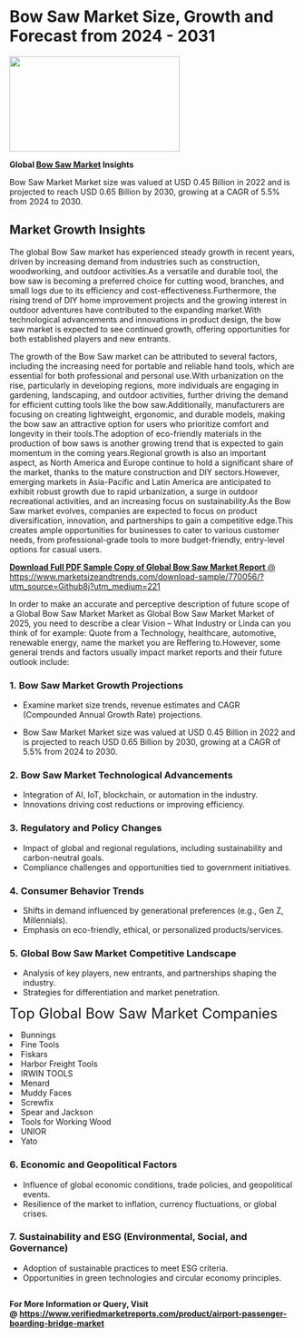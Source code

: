 <H1>Bow Saw Market Size, Growth and Forecast from 2024 - 2031</H1><img class="aligncenter size-medium wp-image-584254" src="https://thirdeyenews.in/wp-content/uploads/2024/09/Global-Market-Research-300x168.jpeg" alt="" width="300" height="168" /><p><strong>Global&nbsp;<a href="https://www.marketsizeandtrends.com/download-sample/770056/?utm_source=Github8j?utm_medium=221">Bow Saw Market</a> Insights</strong></p><p>Bow Saw Market Market size was valued at USD 0.45 Billion in 2022 and is projected to reach USD 0.65 Billion by 2030, growing at a CAGR of 5.5% from 2024 to 2030.</p><p><h2>Market Growth Insights</h2> <p>The global Bow Saw market has experienced steady growth in recent years, driven by increasing demand from industries such as construction, woodworking, and outdoor activities.As a versatile and durable tool, the bow saw is becoming a preferred choice for cutting wood, branches, and small logs due to its efficiency and cost-effectiveness.Furthermore, the rising trend of DIY home improvement projects and the growing interest in outdoor adventures have contributed to the expanding market.With technological advancements and innovations in product design, the bow saw market is expected to see continued growth, offering opportunities for both established players and new entrants.</p> <p><a href="#"></a></p> <p>The growth of the Bow Saw market can be attributed to several factors, including the increasing need for portable and reliable hand tools, which are essential for both professional and personal use.With urbanization on the rise, particularly in developing regions, more individuals are engaging in gardening, landscaping, and outdoor activities, further driving the demand for efficient cutting tools like the bow saw.Additionally, manufacturers are focusing on creating lightweight, ergonomic, and durable models, making the bow saw an attractive option for users who prioritize comfort and longevity in their tools.The adoption of eco-friendly materials in the production of bow saws is another growing trend that is expected to gain momentum in the coming years.Regional growth is also an important aspect, as North America and Europe continue to hold a significant share of the market, thanks to the mature construction and DIY sectors.However, emerging markets in Asia-Pacific and Latin America are anticipated to exhibit robust growth due to rapid urbanization, a surge in outdoor recreational activities, and an increasing focus on sustainability.As the Bow Saw market evolves, companies are expected to focus on product diversification, innovation, and partnerships to gain a competitive edge.This creates ample opportunities for businesses to cater to various customer needs, from professional-grade tools to more budget-friendly, entry-level options for casual users.<p><a href="#"></p><p><span class=""><strong>Download Full PDF Sample Copy of Global Bow Saw Market Report</strong> @ <a href="https://www.marketsizeandtrends.com/download-sample/770056/?utm_source=Github8j?utm_medium=221" target="_blank">https://www.marketsizeandtrends.com/download-sample/770056/?utm_source=Github8j?utm_medium=221</a></span></p><p>In order to make an accurate and perceptive description of future scope of a Global&nbsp;Bow Saw Market Market as Global&nbsp;Bow Saw Market Market of 2025, you need to describe a clear Vision &ndash; What Industry or Linda can you think of for example: Quote from a Technology, healthcare, automotive, renewable energy, name the market you are Reffering to.However, some general trends and factors usually impact market reports and their future outlook include:</p><h3>1.&nbsp;<strong>Bow Saw Market Growth Projections</strong></h3><ul><li>Examine market size trends, revenue estimates and CAGR (Compounded Annual Growth Rate) projections.</li><li><p>Bow Saw Market Market size was valued at USD 0.45 Billion in 2022 and is projected to reach USD 0.65 Billion by 2030, growing at a CAGR of 5.5% from 2024 to 2030.</p></li></ul><h3>2.&nbsp;<strong>Bow Saw Market Technological Advancements</strong></h3><ul><li>Integration of AI, IoT, blockchain, or automation in the industry.</li><li>Innovations driving cost reductions or improving efficiency.</li></ul><h3>3.&nbsp;<strong>Regulatory and Policy Changes</strong></h3><ul><li>Impact of global and regional regulations, including sustainability and carbon-neutral goals.</li><li>Compliance challenges and opportunities tied to government initiatives.</li></ul><h3>4.&nbsp;<strong>Consumer Behavior Trends</strong></h3><ul><li>Shifts in demand influenced by generational preferences (e.g., Gen Z, Millennials).</li><li>Emphasis on eco-friendly, ethical, or personalized products/services.</li></ul><h3>5.&nbsp;<strong>Global Bow Saw Market Competitive Landscape</strong></h3><ul><li>Analysis of key players, new entrants, and partnerships shaping the industry.</li><li>Strategies for differentiation and market penetration.</li></ul><p data-pm-slice="1 1 []"><span style="color: inherit; font-family: inherit; font-size: 25px;">Top Global Bow Saw Market Companies</span></p><div class="" data-test-id=""><p><li>Bunnings</li><li> Fine Tools</li><li> Fiskars</li><li> Harbor Freight Tools</li><li> IRWIN TOOLS</li><li> Menard</li><li> Muddy Faces</li><li> Screwfix</li><li> Spear and Jackson</li><li> Tools for Working Wood</li><li> UNIOR</li><li> Yato</li></p></div><h3>6.&nbsp;<strong>Economic and Geopolitical Factors</strong></h3><ul><li>Influence of global economic conditions, trade policies, and geopolitical events.</li><li>Resilience of the market to inflation, currency fluctuations, or global crises.</li></ul><h3>7.&nbsp;<strong>Sustainability and ESG (Environmental, Social, and Governance)</strong></h3><ul><li>Adoption of sustainable practices to meet ESG criteria.</li><li>Opportunities in green technologies and circular economy principles.</li></ul><h2><strong style="font-size: 14px;">For More Information or Query, Visit @&nbsp;</strong><a style="background-color: #ffffff; font-size: 14px;" href="https://www.marketsizeandtrends.com/report/bow-saw-market/" target="_blank">https://www.verifiedmarketreports.com/product/airport-passenger-boarding-bridge-market</a></h2>